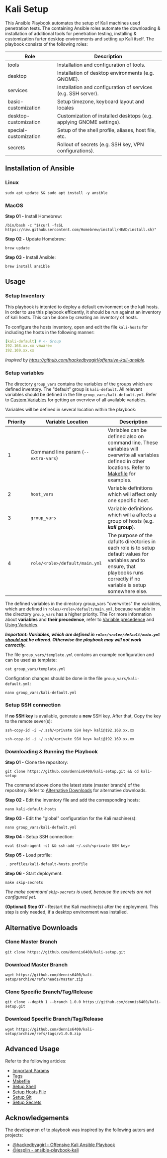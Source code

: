 # Kali Setup
This Ansible Playbook automates the setup of Kali machines used penetration tests. The containing Ansible roles automate the downloading & installation of additional tools for penetration testing, installing & customization furter desktop environments and setting up Kali itself. The playbook consists of the following roles:

|Role|Description|
|-|-|
|tools|Installation and configuration of tools.|
|desktop|Installation of desktop environments (e.g. GNOME).|
|services|Installation and configuration of services (e.g. SSH server).|
|basic-customization|Setup timezone, keyboard layout and locales|
|desktop-customization|Customization of installed desktops (e.g. applying GNOME settings).|
|special-customization|Setup of the shell profile, aliases, host file, etc.|
|secrets|Rollout of secrets (e.g. SSH key, VPN configurations).|

## Installation of Ansible
### Linux
```shell
sudo apt update && sudo apt install -y ansible
```

### MacOS
**Step 01 -** Install Homebrew:

```shell
/bin/bash -c "$(curl -fsSL https://raw.githubusercontent.com/Homebrew/install/HEAD/install.sh)"
```

**Step 02 -** Update Homebrew:

```shell
brew update
```

**Step 03 -** Install Ansible:

```shell
brew install ansible
```

## Usage
### Setup Inventory
This playbook is intented to deploy a default environment on the kali hosts. In order to use this playbook efficently, it should be run against an inventory of kali hosts. This can be done by creating an inventory of hosts.

To configure the hosts inventory, open and edit the file `kali-hosts` for including the hosts in the following manner:

```yml
[kali-default] # <- Group
192.168.xx.xx vmware= 
192.169.xx.xx
```

*Inspired by https://github.com/hackedbyagirl/offensive-kali-ansible.*

### Setup variables
The directory `group_vars` contains the variables of the groups which are defined inventory.  The "default" group is `kali-default`. All relevant variables should be defined in the file `group_vars/kali-default.yml`. Refer to [Custom Variables](doc/Custom%20Variables.md) for getting an overview of all available variables.

Variables will be defined in several location within the playbook:

|Priority|Variable Location|Description|
|-|-|-|
|1|Command line param (`--extra-vars`)|Variables can be defined also on command line. These variables will overwrite all variables defined in other locations. Refer to [Makefile](doc/Makefile.md) for examples.|
|2|`host_vars`|Variable definitions which will affect only one specific host.|
|3|`group_vars`|Variable definitions which will a affects a group of hosts (e.g. ***kali* group**). | 
|4|`role/<role>/default/main.yml`|The purpose of the dafults directories in each role is to setup default values for variables and to ensure, that playbooks runs correctly if no variable is setup somewhere else.|

The defined variables in the directory group_vars "overwrites" the variables, which are defined in `roles/<role>/default/main.yml`, because variable in the directory `group_vars` has a higher priority. The For more information about **variables** and **their precedence**, refer to [Variable precedence](https://docs.ansible.com/ansible/latest/playbook_guide/playbooks_variables.html#variable-precedence-where-should-i-put-a-variable) and [Using Variables](https://docs.ansible.com/ansible/latest/playbook_guide/playbooks_variables.htm).

***Important:  Variables, which are defined in `roles/<role>/default/main.yml` <u>should not</u> be altered. Otherwise the playbook may will not work correctly.***

The file `group_vars/template.yml` contains an example configuration and can be used as template:

```shell
cat group_vars/template.yml
```

Configration changes should be done in the file `group_vars/kali-default.yml`:

```shell
nano group_vars/kali-default.yml
```

### Setup SSH connection
 If **no SSH key** is available, generate a **new** SSH key. After that, Copy the key to the remote sever(s):

```shell
ssh-copy-id -i ~/.ssh/<private SSH key> kali@192.168.xx.xx
```

```shell
ssh-copy-id -i ~/.ssh/<private SSH key> kali@192.169.xx.xx
```

###  Downloading & Running the Playbook 
**Step 01 -** Clone the repository:

```shell
git clone https://github.com/dennis6400/kali-setup.git && cd kali-setup
```

The command above clone the latest state (master branch) of the repository. Refer to [Alternative Downloads](#Alternative%20Downloads) for alternative downloads.

**Step 02 -** Edit the inventory file and add the corresponding hosts:

```shell
nano kali-default-hosts
```

**Step 03 -** Edit the "global" configuration for the Kali machine(s):

```shell
nano group_vars/kali-default.yml
```

**Step 04 -** Setup SSH connection:

```shell
eval $(ssh-agent -s) && ssh-add ~/.ssh/<private SSH key>
```

**Step 05 -** Load profile:

```shell
. profiles/kali-default-hosts.profile
```

**Step 06 -** Start deployment:

```shell
make skip-secrets
```

*The make command `skip-secrets` is used, because the secrets are not configured yet.*

**(Optional) Step 07 -** Restart the Kali machine(s) after the deployment. This step is only needed, if a desktop environment was installed.

## Alternative Downloads
### Clone Master Branch
```shell
git clone https://github.com/dennis6400/kali-setup.git
```

### Download Master Branch
```shell
wget https://github.com/dennis6400/kali-setup/archive/refs/heads/master.zip
```

### Clone Specific Branch/Tag/Release
```shell
git clone --depth 1 --branch 1.0.0 https://github.com/dennis6400/kali-setup.git
```

### Download Specific Branch/Tag/Release
```shell
wget https://github.com/dennis6400/kali-setup/archive/refs/tags/v1.0.0.zip
```

## Advanced Usage
Refer to  the following articles:
- [Important Params](doc/Important%20Params.md)
- [Tags](doc/Tags.md)
- [Makefile](doc/Makefile.md)
- [Setup Shell](doc/Setup%20Shell.md)
- [Setup Hosts File](doc/Setup%20Hosts%20File.md)
- [Setup Git](doc/Setup%20Git.md)
- [Setup Secrets](doc/Setup%20Secrets.md)

## Acknowledgements
The developmen of te playbook was inspired by the following autors and projects:
- [@hackedbyagirl -  Offensive Kali Ansible Playbook ](https://github.com/hackedbyagirl/offensive-kali-ansible)
- [@iesplin - ansible-playbook-kali](https://github.com/iesplin/ansible-playbook-kali)